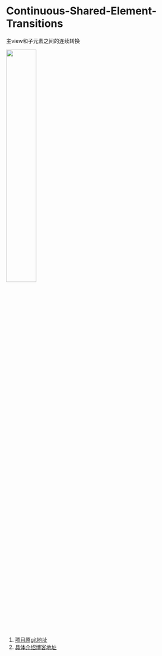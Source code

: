 # Continuous-Shared-Element-Transitions
主view和子元素之间的连续转换


<img src="https://github.com/crazycodepeng/Continuous-Shared-Element-Transitions/blob/master/app/src/main/res/drawable/intro.gif" width="40%" height="40%">

1. <a href="https://github.com/google/android-transition-examples">项目原git地址</a>
2. <a href="https://android-developers.googleblog.com/2018/02/continuous-shared-element-transitions.html">具体介绍博客地址</a>

